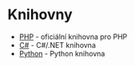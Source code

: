 # Knihovny

* [PHP](https://github.com/fakturoid/php) - oficiální knihovna pro PHP
* [C#](https://github.com/ridercz/Fakturoid-API) - C#/.NET knihovna
* [Python](https://github.com/farin/python-fakturoid) - Python knihovna
